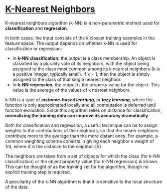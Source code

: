 # [K-Nearest Neighbors](https://en.wikipedia.org/wiki/K-nearest_neighbors_algorithm)

K-nearest neighbors algorithm (k-NN) is a non-parametric method used for **classification** and **regression**.

In both cases, the input consists of the k closest training examples in the feature space. The output depends on whether k-NN is used for classification or regression:

- In **k-NN classification**, the output is a class membership. An object is classified by a plurality vote of its neighbors, with the object being assigned to the class most common among its k nearest neighbors (k is a positive integer, typically small). If k = 1, then the object is simply assigned to the class of that single nearest neighbor.
- In **k-NN regression**, the output is the property value for the object. This value is the average of the values of k nearest neighbors.

k-NN is a type of ***instance-based learning***, or ***lazy learning***, where the function is only approximated locally and all computation is deferred until function evaluation. Since this algorithm relies on distance for classification, **normalizing the training data can improve its accuracy dramatically**.

Both for classification and regression, a useful technique can be to assign weights to the contributions of the neighbors, so that the nearer neighbors contribute more to the average than the more distant ones. For example, a common weighting scheme consists in giving each neighbor a weight of 1/d, where d is the distance to the neighbor.[5]

The neighbors are taken from a set of objects for which the class (for k-NN classification) or the object property value (for k-NN regression) is known. This can be thought of as the training set for the algorithm, though no explicit training step is required.

A peculiarity of the k-NN algorithm is that it is sensitive to the local structure of the data.
